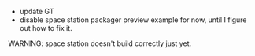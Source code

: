 - update GT
- disable space station packager preview example for now, until I figure out how to fix it.

WARNING: space station doesn't build correctly just yet.